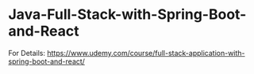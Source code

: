 # Java-Full-Stack-with-Spring-Boot-and-React
For Details:
https://www.udemy.com/course/full-stack-application-with-spring-boot-and-react/
